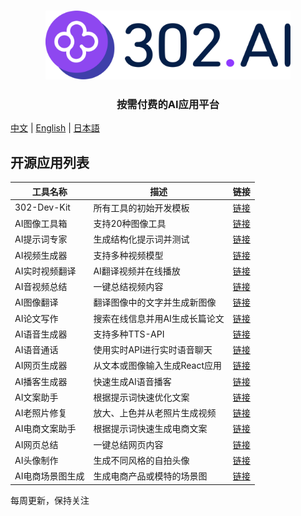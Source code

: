 <h3 align="center">
  <a href="https://302.ai"><img
    src="https://raw.githubusercontent.com/302ai/.github/refs/heads/main/302AI.png"
    height="110"
  /></a>
</h3>

<h3 align="center">
  <p>按需付费的AI应用平台</p>
</h3>

[中文](README_zh.md) | [English](README.md) | [日本語](README_ja.md)

## 开源应用列表

| 工具名称 | 描述 | 链接 |
|----------|------|------|
| 302-Dev-Kit | 所有工具的初始开发模板 | [链接](https://github.com/302ai/302-Dev-Kit) |
| AI图像工具箱 | 支持20种图像工具 | [链接](https://github.com/302ai/302_image_toolbox) |
| AI提示词专家 | 生成结构化提示词并测试 | [链接](https://github.com/302ai/302_prompt_generator) |
| AI视频生成器 | 支持多种视频模型 | [链接](https://github.com/302ai/302_video_generator) |
| AI实时视频翻译 | AI翻译视频并在线播放 | [链接](https://github.com/302ai/302_video_translation) |
| AI音视频总结 | 一键总结视频内容 | [链接](https://github.com/302ai/302_video_summary) |
| AI图像翻译 | 翻译图像中的文字并生成新图像 | [链接](https://github.com/302ai/302_image_translation) |
| AI论文写作 | 搜索在线信息并用AI生成长篇论文 | [链接](https://github.com/302ai/302_paper_writting) |
| AI语音生成器 | 支持多种TTS-API | [链接](https://github.com/302ai/302_tts) |
| AI语音通话 | 使用实时API进行实时语音聊天 | [链接](https://github.com/302ai/302_voice_call) |
| AI网页生成器 | 从文本或图像输入生成React应用 | [链接](https://github.com/302ai/302_coder_generator) |
| AI播客生成器 | 快速生成AI语音播客 | [链接](https://github.com/302ai/302_podcast_generator) |
| AI文案助手 | 根据提示词快速优化文案 | [链接](https://github.com/302ai/302_copywriting_assistant) |
| AI老照片修复 | 放大、上色并从老照片生成视频 | [链接](https://github.com/302ai/302_photo_restore) |
| AI电商文案助手| 根据提示词快速生成电商文案 | [链接](https://github.com/302ai/302_e_commerce_copywriting_assistant) |
| AI网页总结 | 一键总结网页内容 | [链接](https://github.com/302ai/302_webpage_summary) |
| AI头像制作 | 生成不同风格的自拍头像 | [链接](https://github.com/302ai/302_avatar_maker) |
| AI电商场景图生成 | 生成电商产品或模特的场景图 | [链接](https://github.com/302ai/302_ecom_image_generator) |

每周更新，保持关注
